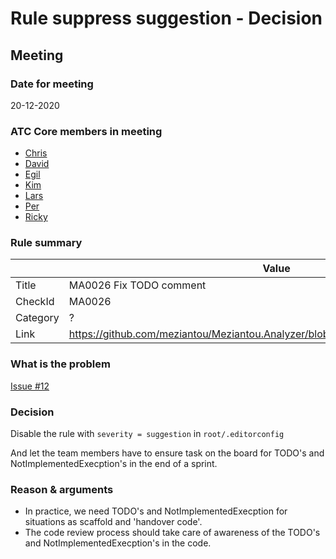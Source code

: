 # Rule suppress suggestion - Decision

## Meeting

### Date for meeting

20-12-2020

### ATC Core members in meeting

* [Chris](https://github.com/orgs/atc-net/people/christianhelle)
* [David](https://github.com/orgs/atc-net/people/davidkallesen)
* [Egil](https://github.com/orgs/atc-net/people/egil)
* [Kim](https://github.com/orgs/atc-net/people/kimlundjohansen)
* [Lars](https://github.com/orgs/atc-net/people/LarsSkovslund)
* [Per](https://github.com/orgs/atc-net/people/perkops)
* [Ricky](https://github.com/orgs/atc-net/people/rickykaare)

### Rule summary

|             | Value |
| ----------- |------------------------------------------------|
| Title       | MA0026 Fix TODO comment |
| CheckId     | MA0026 |
| Category    | ? |
| Link        | https://github.com/meziantou/Meziantou.Analyzer/blob/master/docs/Rules/MA0026.md |

### What is the problem

[Issue #12](https://github.com/atc-net/atc-coding-rules/issues/11)

### Decision

Disable the rule with `severity = suggestion` in `root/.editorconfig`

And let the team members have to ensure task on the board for TODO's and NotImplementedExecption's
in the end of a sprint.

### Reason & arguments

* In practice, we need TODO's and NotImplementedExecption for situations as scaffold and 'handover code'.
* The code review process should take care of awareness of the TODO's and NotImplementedExecption's in the code.
